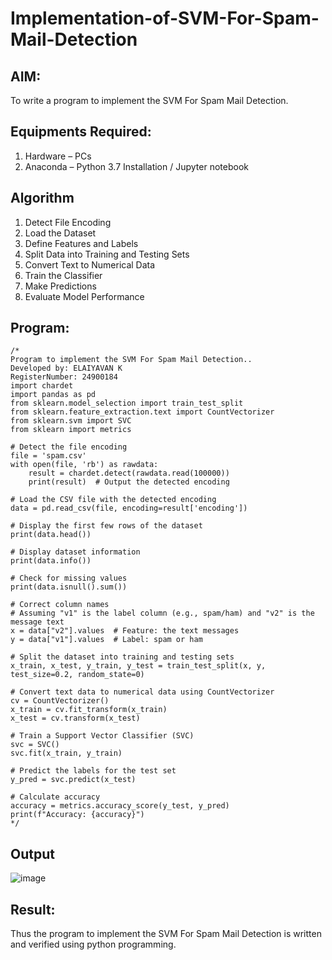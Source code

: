 # Implementation-of-SVM-For-Spam-Mail-Detection

## AIM:
To write a program to implement the SVM For Spam Mail Detection.

## Equipments Required:
1. Hardware – PCs
2. Anaconda – Python 3.7 Installation / Jupyter notebook

## Algorithm
1. Detect File Encoding
2. Load the Dataset
3. Define Features and Labels
4. Split Data into Training and Testing Sets
5. Convert Text to Numerical Data
6. Train the Classifier
7. Make Predictions
8. Evaluate Model Performance 

## Program:
```
/*
Program to implement the SVM For Spam Mail Detection..
Developed by: ELAIYAVAN K
RegisterNumber: 24900184
import chardet
import pandas as pd
from sklearn.model_selection import train_test_split
from sklearn.feature_extraction.text import CountVectorizer
from sklearn.svm import SVC
from sklearn import metrics

# Detect the file encoding
file = 'spam.csv'
with open(file, 'rb') as rawdata:
    result = chardet.detect(rawdata.read(100000))
    print(result)  # Output the detected encoding

# Load the CSV file with the detected encoding
data = pd.read_csv(file, encoding=result['encoding'])

# Display the first few rows of the dataset
print(data.head())

# Display dataset information
print(data.info())

# Check for missing values
print(data.isnull().sum())

# Correct column names
# Assuming "v1" is the label column (e.g., spam/ham) and "v2" is the message text
x = data["v2"].values  # Feature: the text messages
y = data["v1"].values  # Label: spam or ham

# Split the dataset into training and testing sets
x_train, x_test, y_train, y_test = train_test_split(x, y, test_size=0.2, random_state=0)

# Convert text data to numerical data using CountVectorizer
cv = CountVectorizer()
x_train = cv.fit_transform(x_train)
x_test = cv.transform(x_test)

# Train a Support Vector Classifier (SVC)
svc = SVC()
svc.fit(x_train, y_train)

# Predict the labels for the test set
y_pred = svc.predict(x_test)

# Calculate accuracy
accuracy = metrics.accuracy_score(y_test, y_pred)
print(f"Accuracy: {accuracy}")  
*/
```

## Output
![image](https://github.com/user-attachments/assets/6fb3878c-8a66-4b5f-b250-1365e05076c3)

## Result:
Thus the program to implement the SVM For Spam Mail Detection is written and verified using python programming.

